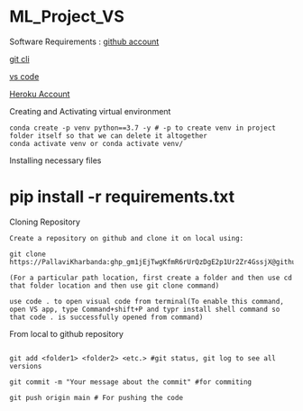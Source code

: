 # ML_Project_VS


Software Requirements :
[github account](https://github.com/) 

[git cli](https://git-scm.com/downloads)

[vs code](https://code.visualstudio.com/)

[Heroku Account](heroku.com) 



Creating  and  Activating virtual environment
```
conda create -p venv python==3.7 -y # -p to create venv in project folder itself so that we can delete it altogether
conda activate venv or conda activate venv/
```
Installing necessary files

pip install -r requirements.txt
=======

Cloning Repository
```
Create a repository on github and clone it on local using:

git clone https://PallaviKharbanda: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@github.com/PallaviKharbanda/ML_Project_VS.git

(For a particular path location, first create a folder and then use cd that folder location and then use git clone command)

use code . to open visual code from terminal(To enable this command, open VS app, type Command+shift+P and typr install shell command so that code . is successfully opened from command)

```
From local to github repository
```

git add <folder1> <folder2> <etc.> #git status, git log to see all versions
  
git commit -m "Your message about the commit" #for commiting

git push origin main # For pushing the code



